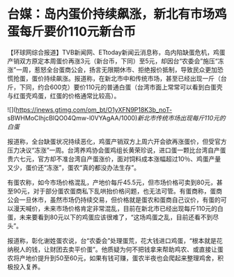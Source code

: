 # 台媒：岛内蛋价持续飙涨，新北有市场鸡蛋每斤要价110元新台币

【环球网综合报道】TVB新闻网、ETtoday新闻云消息称，岛内陷缺蛋危机，鸡蛋产销双方原定本周蛋价再涨3元（新台币，下同）至5元，却因台“农委会”施压“冻涨”一周，惹怒全台蛋商公会，扬言无限期休市、拒绝报价抵制，导致民众更加恐慌抢蛋，蛋价持续飙涨。报道称，在新北市中和传统市场，甚至已经出现一斤（台斤，下同，约合600克）要价110元的普通白蛋（台湾市面上常常可以看到白蛋壳与红蛋壳鸡蛋，红蛋的价格通常比较高）。

![](https://inews.gtimg.com/om_bt/O1yXFN9P18K3b_noT-
sBWHMoCIhjcBlQO04Qmw-l0VYAgAA/1000)_新北市传统市场出现每斤110元的白蛋_

报道称，全台缺蛋状况持续恶化，鸡蛋产销双方上周六开会欲再涨蛋价，但受官方压力决议“冻涨”一周。台湾养鸡协会蛋鸡组长黄荣珍说，进口蛋一颗比台湾自产蛋贵六七元，官方却不准台湾自产蛋涨价，面对饲料成本涨幅超过10％、鸡蛋产量又少，蛋价还“冻涨”，蛋农“真的都没办法生存”。

有蛋农称，如今市场价格混乱，产地价每斤45.5元，但市场价格可卖到80元，甚至90元，对于部分蛋农蛋商私下乱哄抬价格问题，也无法可管。有蛋商称，蛋商公会一旦休市，虽然市场仍持续交易，但价格就是蛋农和蛋商自己议价，有蛋的可以漫天喊价，未来市场价格肯定非常混乱，目前在新北市已经出现每斤110元的白蛋，未来要看到80元以下的鸡蛋应该很难了，“这场鸡蛋之乱，目前还看不到尽头”。

报道称，彰化谢姓蛋农说，台“农委会”处理蛋荒，花大钱进口鸡蛋，“根本就是花纳税人的钱，让财团去卖平价蛋”。他质疑为何不把钱拿来帮助鸡农、或直接让蛋农将产地价提升到50至60元，如果有钱可赚，蛋农半夜也会爬起来整理鸡舍，积极投入复养。

